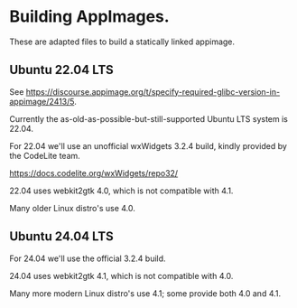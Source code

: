 # Building AppImages.

These are adapted files to build a statically linked appimage.

## Ubuntu 22.04 LTS

See https://discourse.appimage.org/t/specify-required-glibc-version-in-appimage/2413/5.

Currently the as-old-as-possible-but-still-supported Ubuntu LTS system
is 22.04.

For 22.04 we'll use an unofficial wxWidgets 3.2.4 build, kindly
provided by the CodeLite team.

https://docs.codelite.org/wxWidgets/repo32/

22.04 uses webkit2gtk 4.0, which is not compatible with 4.1.

Many older Linux distro's use 4.0.

## Ubuntu 24.04 LTS

For 24.04 we'll use the official 3.2.4 build.

24.04 uses webkit2gtk 4.1, which is not compatible with 4.0.

Many more modern Linux distro's use 4.1; some provide both 4.0 and 4.1. 

